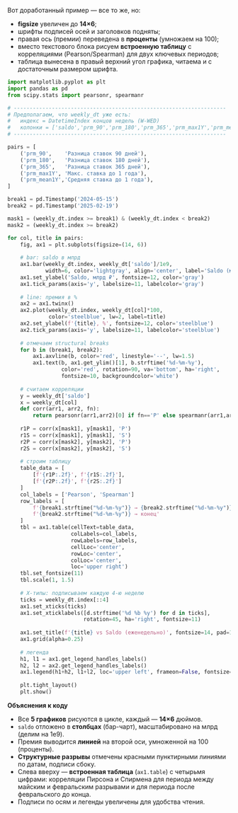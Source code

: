 Вот доработанный пример — все то же, но:

- **figsize** увеличен до **14×6**;  
- шрифты подписей осей и заголовков подняты;  
- правая ось (премии) переведена в **проценты** (умножаем на 100);  
- вместо текстового блока рисуем **встроенную таблицу** с корреляциями (Pearson/Spearman) для двух ключевых периодов;  
- таблица вынесена в правый верхний угол графика, читаема и с достаточным размером шрифта.

```python
import matplotlib.pyplot as plt
import pandas as pd
from scipy.stats import pearsonr, spearmanr

# -------------------------------------------------------------------
# Предполагаем, что weekly_dt уже есть:
#   индекс = DatetimeIndex концов недель (W-WED)
#   колонки = ['saldo','prm_90','prm_180','prm_365','prm_max1Y','prm_mean1Y']
# -------------------------------------------------------------------

pairs = [
    ('prm_90',    'Разница ставок 90 дней'),
    ('prm_180',   'Разница ставок 180 дней'),
    ('prm_365',   'Разница ставок 365 дней'),
    ('prm_max1Y', 'Макс. ставка до 1 года'),
    ('prm_mean1Y','Средняя ставка до 1 года'),
]

break1 = pd.Timestamp('2024-05-15')
break2 = pd.Timestamp('2025-02-19')

mask1 = (weekly_dt.index >= break1) & (weekly_dt.index < break2)
mask2 = (weekly_dt.index >= break2)

for col, title in pairs:
    fig, ax1 = plt.subplots(figsize=(14, 6))
    
    # bar: saldo в млрд
    ax1.bar(weekly_dt.index, weekly_dt['saldo']/1e9,
            width=6, color='lightgray', align='center', label='Saldo (млрд₽)')
    ax1.set_ylabel('Saldo, млрд ₽', fontsize=12, color='gray')
    ax1.tick_params(axis='y', labelsize=11, labelcolor='gray')
    
    # line: премия в %
    ax2 = ax1.twinx()
    ax2.plot(weekly_dt.index, weekly_dt[col]*100,
             color='steelblue', lw=2, label=title)
    ax2.set_ylabel(f'{title}, %', fontsize=12, color='steelblue')
    ax2.tick_params(axis='y', labelsize=11, labelcolor='steelblue')
    
    # отмечаем structural breaks
    for b in (break1, break2):
        ax1.axvline(b, color='red', linestyle='--', lw=1.5)
        ax1.text(b, ax1.get_ylim()[1], b.strftime('%d-%m-%y'),
                 color='red', rotation=90, va='bottom', ha='right',
                 fontsize=10, backgroundcolor='white')
    
    # считаем корреляции
    y = weekly_dt['saldo']
    x = weekly_dt[col]
    def corr(arr1, arr2, fn):
        return pearsonr(arr1,arr2)[0] if fn=='P' else spearmanr(arr1,arr2)[0]
    
    r1P = corr(x[mask1], y[mask1], 'P')
    r1S = corr(x[mask1], y[mask1], 'S')
    r2P = corr(x[mask2], y[mask2], 'P')
    r2S = corr(x[mask2], y[mask2], 'S')
    
    # строим таблицу
    table_data = [
        [f'{r1P:.2f}', f'{r1S:.2f}'],
        [f'{r2P:.2f}', f'{r2S:.2f}']
    ]
    col_labels = ['Pearson', 'Spearman']
    row_labels = [
        f'{break1.strftime("%d-%m-%y")} → {break2.strftime("%d-%m-%y")}',
        f'{break2.strftime("%d-%m-%y")} → конец'
    ]
    tbl = ax1.table(cellText=table_data,
                    colLabels=col_labels,
                    rowLabels=row_labels,
                    cellLoc='center',
                    rowLoc='center',
                    colLoc='center',
                    loc='upper right')
    tbl.set_fontsize(11)
    tbl.scale(1, 1.5)
    
    # X‑типы: подписываем каждую 4‑ю неделю
    ticks = weekly_dt.index[::4]
    ax1.set_xticks(ticks)
    ax1.set_xticklabels([d.strftime('%d %b %y') for d in ticks],
                        rotation=45, ha='right', fontsize=11)
    
    ax1.set_title(f'{title} vs Saldo (еженедельно)', fontsize=14, pad=12)
    ax1.grid(alpha=0.25)
    
    # легенда
    h1, l1 = ax1.get_legend_handles_labels()
    h2, l2 = ax2.get_legend_handles_labels()
    ax1.legend(h1+h2, l1+l2, loc='upper left', frameon=False, fontsize=11)
    
    plt.tight_layout()
    plt.show()
```

**Объяснения к коду**  
- Все **5 графиков** рисуются в цикле, каждый — **14×6** дюймов.  
- `saldo` отложено в **столбцах** (бар-чарт), масштабиро­вано на млрд (делим на 1e9).  
- Премия выводится **линией** на второй оси, умноженной на 100 (проценты).  
- **Структурные разрывы** отмечены красными пунктирными линиями по датам, подписи сбоку.  
- Слева вверху — **встроенная таблица** (`ax1.table`) с четырьмя цифрами: корреляции Пирсона и Спирмена для периода между майским и февральским разрывами и для периода после февральского до конца.  
- Подписи по осям и легенды увеличены для удобства чтения.
